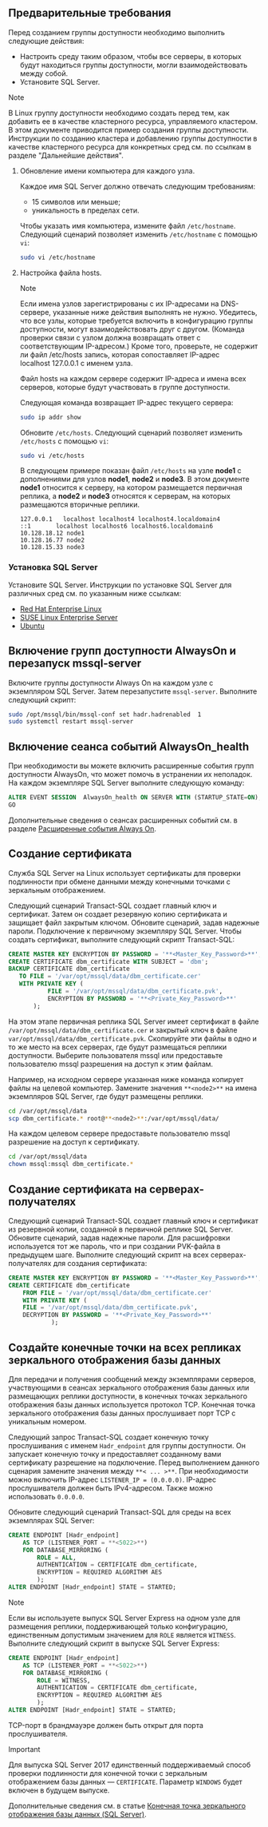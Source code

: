 ## <a name="prerequisites"></a>Предварительные требования

Перед созданием группы доступности необходимо выполнить следующие действия:

- Настроить среду таким образом, чтобы все серверы, в которых будут находиться группы доступности, могли взаимодействовать между собой.
- Установите SQL Server.

>[!NOTE]
>В Linux группу доступности необходимо создать перед тем, как добавить ее в качестве кластерного ресурса, управляемого кластером. В этом документе приводится пример создания группы доступности. Инструкции по созданию кластера и добавлению группы доступности в качестве кластерного ресурса для конкретных сред см. по ссылкам в разделе "Дальнейшие действия".

1. Обновление имени компьютера для каждого узла.

   Каждое имя SQL Server должно отвечать следующим требованиям:
   
   - 15 символов или меньше;
   - уникальность в пределах сети.
   
   Чтобы указать имя компьютера, измените файл `/etc/hostname`. Следующий сценарий позволяет изменить `/etc/hostname` с помощью `vi`:

   ```bash
   sudo vi /etc/hostname
   ```

2. Настройка файла hosts.

    >[!NOTE]
    >Если имена узлов зарегистрированы с их IP-адресами на DNS-сервере, указанные ниже действия выполнять не нужно. Убедитесь, что все узлы, которые требуется включить в конфигурацию группы доступности, могут взаимодействовать друг с другом. (Команда проверки связи с узлом должна возвращать ответ с соответствующим IP-адресом.) Кроме того, проверьте, не содержит ли файл /etc/hosts запись, которая сопоставляет IP-адрес localhost 127.0.0.1 с именем узла.
    >

   Файл hosts на каждом сервере содержит IP-адреса и имена всех серверов, которые будут участвовать в группе доступности. 

   Следующая команда возвращает IP-адрес текущего сервера:

   ```bash
   sudo ip addr show
   ```

   Обновите `/etc/hosts`. Следующий сценарий позволяет изменить `/etc/hosts` с помощью `vi`:

   ```bash
   sudo vi /etc/hosts
   ```

   В следующем примере показан файл `/etc/hosts` на узле **node1** с дополнениями для узлов **node1**, **node2** и **node3**. В этом документе **node1** относится к серверу, на котором размещается первичная реплика, а **node2** и **node3** относятся к серверам, на которых размещаются вторичные реплики.

    ```
    127.0.0.1   localhost localhost4 localhost4.localdomain4
    ::1       localhost localhost6 localhost6.localdomain6
    10.128.18.12 node1
    10.128.16.77 node2
    10.128.15.33 node3
    ```

### <a name="install-sql-server"></a>Установка SQL Server

Установите SQL Server. Инструкции по установке SQL Server для различных сред см. по указанным ниже ссылкам: 

- [Red Hat Enterprise Linux](../linux/quickstart-install-connect-red-hat.md)
- [SUSE Linux Enterprise Server](../linux/quickstart-install-connect-suse.md)
- [Ubuntu](../linux/quickstart-install-connect-ubuntu.md)

## <a name="enable-alwayson-availability-groups-and-restart-mssql-server"></a>Включение групп доступности AlwaysOn и перезапуск mssql-server

Включите группы доступности Always On на каждом узле с экземпляром SQL Server. Затем перезапустите `mssql-server`. Выполните следующий скрипт:

```bash
sudo /opt/mssql/bin/mssql-conf set hadr.hadrenabled  1
sudo systemctl restart mssql-server
```

##  <a name="enable-an-alwayson_health-event-session"></a>Включение сеанса событий AlwaysOn_health 

При необходимости вы можете включить расширенные события групп доступности AlwaysOn, что может помочь в устранении их неполадок. На каждом экземпляре SQL Server выполните следующую команду: 

```SQL
ALTER EVENT SESSION  AlwaysOn_health ON SERVER WITH (STARTUP_STATE=ON);
GO
```

Дополнительные сведения о сеансах расширенных событий см. в разделе [Расширенные события Always On](../database-engine/availability-groups/windows/always-on-extended-events.md).

## <a name="create-a-certificate"></a>Создание сертификата

Служба SQL Server на Linux использует сертификаты для проверки подлинности при обмене данными между конечными точками с зеркальным отображением. 

Следующий сценарий Transact-SQL создает главный ключ и сертификат. Затем он создает резервную копию сертификата и защищает файл закрытым ключом. Обновите сценарий, задав надежные пароли. Подключение к первичному экземпляру SQL Server. Чтобы создать сертификат, выполните следующий скрипт Transact-SQL:

```SQL
CREATE MASTER KEY ENCRYPTION BY PASSWORD = '**<Master_Key_Password>**';
CREATE CERTIFICATE dbm_certificate WITH SUBJECT = 'dbm';
BACKUP CERTIFICATE dbm_certificate
   TO FILE = '/var/opt/mssql/data/dbm_certificate.cer'
   WITH PRIVATE KEY (
           FILE = '/var/opt/mssql/data/dbm_certificate.pvk',
           ENCRYPTION BY PASSWORD = '**<Private_Key_Password>**'
       );
```

На этом этапе первичная реплика SQL Server имеет сертификат в файле `/var/opt/mssql/data/dbm_certificate.cer` и закрытый ключ в файле `var/opt/mssql/data/dbm_certificate.pvk`. Скопируйте эти файлы в одно и то же место на всех серверах, где будут размещаться реплики доступности. Выберите пользователя mssql или предоставьте пользователю mssql разрешения на доступ к этим файлам. 

Например, на исходном сервере указанная ниже команда копирует файлы на целевой компьютер. Замените значения `**<node2>**` на имена экземпляров SQL Server, где будут размещены реплики. 

```bash
cd /var/opt/mssql/data
scp dbm_certificate.* root@**<node2>**:/var/opt/mssql/data/
```

На каждом целевом сервере предоставьте пользователю mssql разрешение на доступ к сертификату.

```bash
cd /var/opt/mssql/data
chown mssql:mssql dbm_certificate.*
```

## <a name="create-the-certificate-on-secondary-servers"></a>Создание сертификата на серверах-получателях

Следующий сценарий Transact-SQL создает главный ключ и сертификат из резервной копии, созданной в первичной реплике SQL Server. Обновите сценарий, задав надежные пароли. Для расшифровки используется тот же пароль, что и при создании PVK-файла в предыдущем шаге. Выполните следующий скрипт на всех серверах-получателях для создания сертификата:

```SQL
CREATE MASTER KEY ENCRYPTION BY PASSWORD = '**<Master_Key_Password>**';
CREATE CERTIFICATE dbm_certificate
    FROM FILE = '/var/opt/mssql/data/dbm_certificate.cer'
    WITH PRIVATE KEY (
    FILE = '/var/opt/mssql/data/dbm_certificate.pvk',
    DECRYPTION BY PASSWORD = '**<Private_Key_Password>**'
            );
```

## <a name="create-the-database-mirroring-endpoints-on-all-replicas"></a>Создайте конечные точки на всех репликах зеркального отображения базы данных

Для передачи и получения сообщений между экземплярами серверов, участвующими в сеансах зеркального отображения базы данных или размещающих реплики доступности, в конечных точках зеркального отображения базы данных используется протокол TCP. Конечная точка зеркального отображения базы данных прослушивает порт TCP с уникальным номером. 

Следующий запрос Transact-SQL создает конечную точку прослушивания с именем `Hadr_endpoint` для группы доступности. Он запускает конечную точку и предоставляет созданному вами сертификату разрешение на подключение. Перед выполнением данного сценария замените значения между `**< ... >**`. При необходимости можно включить IP-адрес `LISTENER_IP = (0.0.0.0)`. IP-адрес прослушивателя должен быть IPv4-адресом. Также можно использовать `0.0.0.0`. 

Обновите следующий сценарий Transact-SQL для среды на всех экземплярах SQL Server: 

```SQL
CREATE ENDPOINT [Hadr_endpoint]
    AS TCP (LISTENER_PORT = **<5022>**)
    FOR DATABASE_MIRRORING (
        ROLE = ALL,
        AUTHENTICATION = CERTIFICATE dbm_certificate,
        ENCRYPTION = REQUIRED ALGORITHM AES
        );
ALTER ENDPOINT [Hadr_endpoint] STATE = STARTED;
```

>[!NOTE]
>Если вы используете выпуск SQL Server Express на одном узле для размещения реплики, поддерживающей только конфигурацию, единственным допустимым значением для `ROLE` является `WITNESS`. Выполните следующий скрипт в выпуске SQL Server Express:

```SQL
CREATE ENDPOINT [Hadr_endpoint]
    AS TCP (LISTENER_PORT = **<5022>**)
    FOR DATABASE_MIRRORING (
        ROLE = WITNESS,
        AUTHENTICATION = CERTIFICATE dbm_certificate,
        ENCRYPTION = REQUIRED ALGORITHM AES
        );
ALTER ENDPOINT [Hadr_endpoint] STATE = STARTED;
```

TCP-порт в брандмауэре должен быть открыт для порта прослушивателя.



>[!IMPORTANT]
>Для выпуска SQL Server 2017 единственный поддерживаемый способ проверки подлинности для конечной точки с зеркальным отображением базы данных — `CERTIFICATE`. Параметр `WINDOWS` будет включен в будущем выпуске.

Дополнительные сведения см. в статье [Конечная точка зеркального отображения базы данных (SQL Server)](../database-engine/database-mirroring/the-database-mirroring-endpoint-sql-server.md).